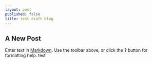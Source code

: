 ```yaml
---
layout: post
published: false
title: test draft blog
---
```

## A New Post

Enter text in [Markdown](http://daringfireball.net/projects/markdown/). Use the toolbar above, or click the **?** button for formatting help. test
